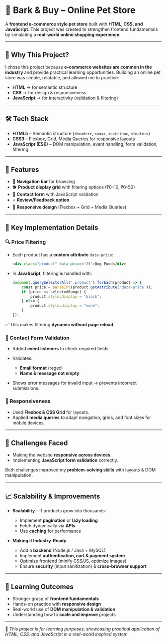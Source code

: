# 🐾 Bark & Buy – Online Pet Store

A **frontend e-commerce style pet store** built with **HTML, CSS, and JavaScript**. This project was created to strengthen frontend fundamentals by simulating a **real-world online shopping experience**.

---

## 🌟 Why This Project?

I chose this project because **e-commerce websites are common in the industry** and provide practical learning opportunities. Building an online pet store was simple, relatable, and allowed me to practice:

* **HTML** → for semantic structure
* **CSS** → for design & responsiveness
* **JavaScript** → for interactivity (validation & filtering)

---

## 🛠️ Tech Stack

* **HTML5** – Semantic structure (`<header>`, `<nav>`, `<section>`, `<footer>`)
* **CSS3** – Flexbox, Grid, Media Queries for responsive layouts
* **JavaScript (ES6)** – DOM manipulation, event handling, form validation, filtering

---

## 📌 Features

* 🧭 **Navigation bar** for browsing
* 🐕 **Product display grid** with filtering options (₹0–10, ₹0–50)
* 📝 **Contact form** with JavaScript validation
* ⭐ **Review/Feedback option**
* 📱 **Responsive design** (Flexbox + Grid + Media Queries)

---

## 🚀 Key Implementation Details

### 🔍 Price Filtering

* Each product has a **custom attribute** `data-price`:

  ```html
  <div class="product" data-price="25">Dog Food</div>
  ```
* In **JavaScript**, filtering is handled with:

  ```js
  document.querySelectorAll('.product').forEach(product => {
      const price = parseInt(product.getAttribute('data-price'));
      if (price <= selectedRange) {
          product.style.display = "block";
      } else {
          product.style.display = "none";
      }
  });
  ```

✅ This makes filtering **dynamic without page reload**.

### 📧 Contact Form Validation

* Added **event listeners** to check required fields.
* Validates:

  * **Email format** (regex)
  * **Name & message not empty**
* Shows error messages for invalid input → prevents incorrect submissions.

### 📱 Responsiveness

* Used **Flexbox & CSS Grid** for layouts.
* Applied **media queries** to adapt navigation, grids, and font sizes for mobile devices.

---

## 🧠 Challenges Faced

* Making the website **responsive across devices**.
* Implementing **JavaScript form validation** correctly.

Both challenges improved my **problem-solving skills** with layouts & DOM manipulation.

---

## 📈 Scalability & Improvements

* **Scalability** – If products grow into thousands:

  * Implement **pagination** or **lazy loading**
  * Fetch dynamically via **APIs**
  * Use **caching** for performance

* **Making it Industry-Ready**

  * Add a **backend** (Node.js / Java + MySQL)
  * Implement **authentication, cart & payment system**
  * Optimize frontend (minify CSS/JS, optimize images)
  * Ensure **security** (input sanitization) & **cross-browser support**

---

## 🎯 Learning Outcomes

* Stronger grasp of **frontend fundamentals**
* Hands-on practice with **responsive design**
* Real-world use of **DOM manipulation & validation**
* Understanding how to **scale and improve** projects

---

📌 *This project is for learning purposes, showcasing practical application of HTML, CSS, and JavaScript in a real-world inspired system.*

